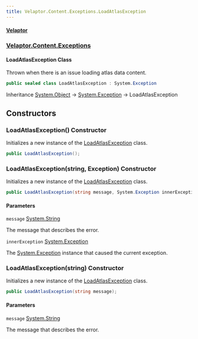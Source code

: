 ```yaml
---
title: Velaptor.Content.Exceptions.LoadAtlasException
---
```


#### [Velaptor](Namespaces.md 'Velaptor Namespaces')
### [Velaptor.Content.Exceptions](Velaptor.Content.Exceptions.md 'Velaptor.Content.Exceptions')

#### LoadAtlasException Class

Thrown when there is an issue loading atlas data content.

```csharp
public sealed class LoadAtlasException : System.Exception
```

Inheritance [System.Object](https://docs.microsoft.com/en-us/dotnet/api/System.Object 'System.Object') → [System.Exception](https://docs.microsoft.com/en-us/dotnet/api/System.Exception 'System.Exception') → LoadAtlasException
## Constructors

<a name='Velaptor.Content.Exceptions.LoadAtlasException.LoadAtlasException()'></a>

### LoadAtlasException() Constructor

Initializes a new instance of the [LoadAtlasException](Velaptor.Content.Exceptions.LoadAtlasException.md 'Velaptor.Content.Exceptions.LoadAtlasException') class.

```csharp
public LoadAtlasException();
```

<a name='Velaptor.Content.Exceptions.LoadAtlasException.LoadAtlasException(string,System.Exception)'></a>

### LoadAtlasException(string, Exception) Constructor

Initializes a new instance of the [LoadAtlasException](Velaptor.Content.Exceptions.LoadAtlasException.md 'Velaptor.Content.Exceptions.LoadAtlasException') class.

```csharp
public LoadAtlasException(string message, System.Exception innerException);
```
#### Parameters

<a name='Velaptor.Content.Exceptions.LoadAtlasException.LoadAtlasException(string,System.Exception).message'></a>

`message` [System.String](https://docs.microsoft.com/en-us/dotnet/api/System.String 'System.String')

The message that describes the error.

<a name='Velaptor.Content.Exceptions.LoadAtlasException.LoadAtlasException(string,System.Exception).innerException'></a>

`innerException` [System.Exception](https://docs.microsoft.com/en-us/dotnet/api/System.Exception 'System.Exception')

The [System.Exception](https://docs.microsoft.com/en-us/dotnet/api/System.Exception 'System.Exception') instance that caused the current exception.

<a name='Velaptor.Content.Exceptions.LoadAtlasException.LoadAtlasException(string)'></a>

### LoadAtlasException(string) Constructor

Initializes a new instance of the [LoadAtlasException](Velaptor.Content.Exceptions.LoadAtlasException.md 'Velaptor.Content.Exceptions.LoadAtlasException') class.

```csharp
public LoadAtlasException(string message);
```
#### Parameters

<a name='Velaptor.Content.Exceptions.LoadAtlasException.LoadAtlasException(string).message'></a>

`message` [System.String](https://docs.microsoft.com/en-us/dotnet/api/System.String 'System.String')

The message that describes the error.